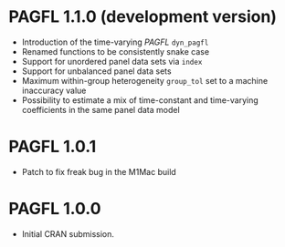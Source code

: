 # PAGFL 1.1.0 (development version)

* Introduction of the time-varying *PAGFL* `dyn_pagfl`
* Renamed functions to be consistently snake case
* Support for unordered panel data sets via `index`
* Support for unbalanced panel data sets
* Maximum within-group heterogeneity `group_tol` set to a machine inaccuracy value
* Possibility to estimate a mix of time-constant and time-varying coefficients in the same panel data model

# PAGFL 1.0.1

* Patch to fix freak bug in the M1Mac build

# PAGFL 1.0.0

* Initial CRAN submission.
